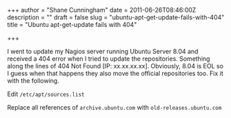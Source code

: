 +++
author = "Shane Cunningham"
date = 2011-06-26T08:46:00Z
description = ""
draft = false
slug = "ubuntu-apt-get-update-fails-with-404"
title = "Ubuntu apt-get-update fails with 404"

+++


I went to update my Nagios server running Ubuntu Server 8.04 and received a 404 error when I tried to update the repositories. Something along the lines of 404 Not Found [IP: xx.xx.xx.xx]. Obviously, 8.04 is EOL so I guess when that happens they also move the official repositories too. Fix it with the following.

Edit <code>/etc/apt/sources.list</code>

Replace all references of <code>archive.ubuntu.com</code> with <code>old-releases.ubuntu.com</code></pre>